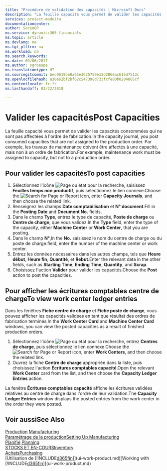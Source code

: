 ```yaml
---
title: "Procédure de validation des capacités | Microsoft Docs"
description: "La feuille capacité vous permet de valider les capacités consommées qui ne sont pas affectées à l'ordre de fabrication. Par exemple, les travaux de maintenance doivent être affectés à une capacité, mais non à un ordre de fabrication."
services: project-madeira
documentationcenter: 
author: SorenGP
ms.service: dynamics365-financials
ms.topic: article
ms.devlang: na
ms.tgt_pltfrm: na
ms.workload: na
ms.search.keywords: 
ms.date: 09/06/2017
ms.author: sgroespe
ms.translationtype: HT
ms.sourcegitcommit: bec0619be0a65e3625759e13d2866ac615d7513c
ms.openlocfilehash: a30e62bf2bf62c547398d733fcfe80b0204805cf
ms.contentlocale: fr-fr
ms.lasthandoff: 03/22/2018

---
```

# <a name="post-capacities"></a><span data-ttu-id="98a63-104">Valider les capacités</span><span class="sxs-lookup"><span data-stu-id="98a63-104">Post Capacities</span></span>
<span data-ttu-id="98a63-105">La feuille capacité vous permet de valider les capacités consommées qui ne sont pas affectées à l'ordre de fabrication.</span><span class="sxs-lookup"><span data-stu-id="98a63-105">In the capacity journal, you post consumed capacities that are not assigned to the production order.</span></span> <span data-ttu-id="98a63-106">Par exemple, les travaux de maintenance doivent être affectés à une capacité, mais non à un ordre de fabrication.</span><span class="sxs-lookup"><span data-stu-id="98a63-106">For example, maintenance work must be assigned to capacity, but not to a production order.</span></span>  

## <a name="to-post-capacities"></a><span data-ttu-id="98a63-107">Pour valider les capacités</span><span class="sxs-lookup"><span data-stu-id="98a63-107">To post capacities</span></span>  
1.  <span data-ttu-id="98a63-108">Sélectionnez l'icône ![Page ou état pour la recherche](media/ui-search/search_small.png "Page ou état pour la recherche"), saisissez **Feuilles temps non productif**, puis sélectionnez le lien connexe.</span><span class="sxs-lookup"><span data-stu-id="98a63-108">Choose the ![Search for Page or Report](media/ui-search/search_small.png "Search for Page or Report icon") icon, enter **Capacity Journals**, and then choose the related link.</span></span>  
2.  <span data-ttu-id="98a63-109">Renseignez les champs **Date comptabilisation** et **N° document**.</span><span class="sxs-lookup"><span data-stu-id="98a63-109">Fill in the **Posting Date** and **Document No.** fields.</span></span>  
3.  <span data-ttu-id="98a63-110">Dans le champ **Type**, entrez le type de capacité, **Poste de charge** ou **Centre de charge**, que vous validez.</span><span class="sxs-lookup"><span data-stu-id="98a63-110">In the **Type** field, enter the type of the capacity, either **Machine Center** or **Work Center**, that you are posting.</span></span>  
4.  <span data-ttu-id="98a63-111">Dans le champ **N°**,</span><span class="sxs-lookup"><span data-stu-id="98a63-111">In the **No.**</span></span> <span data-ttu-id="98a63-112">saisissez le nom du centre de charge ou du poste de charge.</span><span class="sxs-lookup"><span data-stu-id="98a63-112">field, enter the number of the machine center or work center.</span></span>  
5.  <span data-ttu-id="98a63-113">Entrez les données nécessaires dans les autres champs, tels que **Heure début**, **Heure fin**, **Quantité**, et **Rebut**.</span><span class="sxs-lookup"><span data-stu-id="98a63-113">Enter the relevant data in the other fields, such as **Starting Time**, **Ending Time**, **Quantity**, and **Scrap**.</span></span>  
6.  <span data-ttu-id="98a63-114">Choisissez l'action **Valider** pour valider les capacités.</span><span class="sxs-lookup"><span data-stu-id="98a63-114">Choose the **Post** action to post the capacities.</span></span>  

## <a name="to-view-work-center-ledger-entries"></a><span data-ttu-id="98a63-115">Pour afficher les écritures comptables centre de charge</span><span class="sxs-lookup"><span data-stu-id="98a63-115">To view work center ledger entries</span></span>  
<span data-ttu-id="98a63-116">Dans les fenêtres **Fiche centre de charge** et **Fiche poste de charge**, vous pouvez afficher les capacités validées en tant que résultat des ordres de fabrication terminés.</span><span class="sxs-lookup"><span data-stu-id="98a63-116">In the **Work Center Card** and **Machine Center Card** windows, you can view the posted capacities as a result of finished production orders.</span></span>    
1.  <span data-ttu-id="98a63-117">Sélectionnez l'icône ![Page ou état pour la recherche](media/ui-search/search_small.png "Page ou état pour la recherche"), entrez **Centres de charge**, puis sélectionnez le lien connexe.</span><span class="sxs-lookup"><span data-stu-id="98a63-117">Choose the ![Search for Page or Report](media/ui-search/search_small.png "Search for Page or Report icon") icon, enter **Work Centers**, and then choose the related link.</span></span>  
2.  <span data-ttu-id="98a63-118">Ouvrez la fiche **Centre de charge** appropriée dans la liste, puis choisissez l'action **Écritures comptables capacité**.</span><span class="sxs-lookup"><span data-stu-id="98a63-118">Open the relevant **Work Center** card from the list, and then choose the **Capacity Ledger Entries** action.</span></span>  

<span data-ttu-id="98a63-119">La fenêtre **Écritures comptables capacité** affiche les écritures validées relatives au centre de charge dans l'ordre de leur validation.</span><span class="sxs-lookup"><span data-stu-id="98a63-119">The **Capacity Ledger Entries** window displays the posted entries from the work center in the order they were posted.</span></span>   

## <a name="see-also"></a><span data-ttu-id="98a63-120">Voir aussi</span><span class="sxs-lookup"><span data-stu-id="98a63-120">See Also</span></span>  
<span data-ttu-id="98a63-121">[Production](production-manage-manufacturing.md)  </span><span class="sxs-lookup"><span data-stu-id="98a63-121">[Manufacturing](production-manage-manufacturing.md)  </span></span>  
[<span data-ttu-id="98a63-122">Paramétrage de la production</span><span class="sxs-lookup"><span data-stu-id="98a63-122">Setting Up Manufacturing</span></span>](production-configure-production-processes.md)  
<span data-ttu-id="98a63-123">[Planifié](production-planning.md)    </span><span class="sxs-lookup"><span data-stu-id="98a63-123">[Planning](production-planning.md)    </span></span>  
[<span data-ttu-id="98a63-124">STOCKS ET EN-COURS</span><span class="sxs-lookup"><span data-stu-id="98a63-124">Inventory</span></span>](inventory-manage-inventory.md)  
[<span data-ttu-id="98a63-125">Achats</span><span class="sxs-lookup"><span data-stu-id="98a63-125">Purchasing</span></span>](purchasing-manage-purchasing.md)  
<span data-ttu-id="98a63-126">[Utilisation de [!INCLUDE[d365fin](includes/d365fin_md.md)]](ui-work-product.md)</span><span class="sxs-lookup"><span data-stu-id="98a63-126">[Working with [!INCLUDE[d365fin](includes/d365fin_md.md)]](ui-work-product.md)</span></span>


